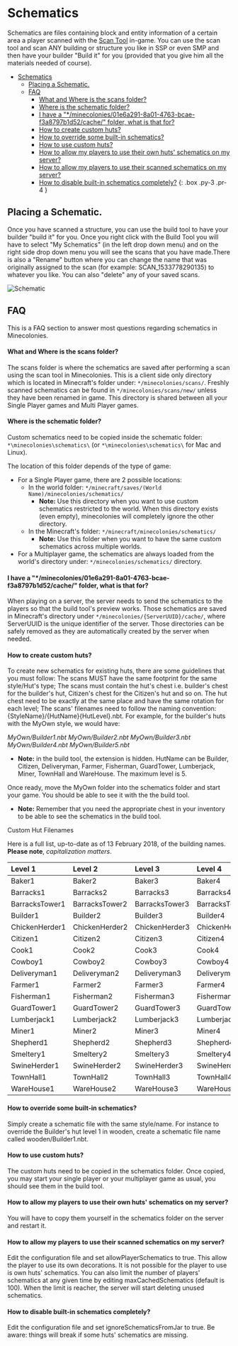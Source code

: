 # Schematics

Schematics are files containing block and entity information of a certain area a player scanned with the [Scan Tool](../tutorials/scan_tool) in-game. You can use the scan tool and scan ANY building or structure you like in SSP or even SMP and then have your builder "Build it" for you (provided that you give him all the materials needed of course).

- [Schematics](#schematics)
  - [Placing a Schematic.](#placing-a-schematic)
  - [FAQ](#faq)
      - [What and Where is the scans folder?](#what-and-where-is-the-scans-folder)
      - [Where is the schematic folder?](#where-is-the-schematic-folder)
      - [I have a "*/minecolonies/01e6a291-8a01-4763-bcae-f3a8797b1d52/cache/" folder, what is that for?](#i-have-a-%22minecolonies01e6a291-8a01-4763-bcae-f3a8797b1d52cache%22-folder-what-is-that-for)
      - [How to create custom huts?](#how-to-create-custom-huts)
      - [How to override some built-in schematics?](#how-to-override-some-built-in-schematics)
      - [How to use custom huts?](#how-to-use-custom-huts)
      - [How to allow my players to use their own huts' schematics on my server?](#how-to-allow-my-players-to-use-their-own-huts-schematics-on-my-server)
      - [How to allow my players to use their scanned schematics on my server?](#how-to-allow-my-players-to-use-their-scanned-schematics-on-my-server)
      - [How to disable built-in schematics completely?](#how-to-disable-built-in-schematics-completely)
{: .box .py-3 .pr-4 }

## Placing a Schematic.

Once you have scanned a structure, you can use the build tool to have your builder "build it" for you. Once you right click with the Build Tool you will have to select "My Schematics" (in the left drop down menu) and on the right side drop down menu you will see the scans that you have made.There is also a "Rename" button where you can change the name that was originally assigned to the scan (for example: SCAN_1533778290135) to whatever you like. You can also "delete" any of your saved scans.

![Schematic](../../assets/imgaes/tutorial/schematic.ong)

## FAQ

This is a FAQ section to answer most questions regarding schematics in Minecolonies.

#### What and Where is the scans folder?

The scans folder is where the schematics are saved after performing a scan using the scan tool in Minecolonies. This is a client side only directory which is located in Minecraft's folder under: `*/minecolonies/scans/`. Freshly scanned schematics can be found in `*/minecolonies/scans/new/` unless they have been renamed in game. This directory is shared between all your Single Player games and Multi Player games.

#### Where is the schematic folder?

Custom schematics need to be copied inside the schematic folder: `*\minecolonies\schematics\` (or `*\minecolonies\schematics\` for Mac and Linux).

The location of this folder depends of the type of game:

- For a Single Player game, there are 2 possible locations:
  * In the world folder: `*/minecraft/saves/(World Name)/minecolonies/schematics/`
    + **Note:** Use this directory when you want to use custom schematics restricted to the world. When this directory exists (even empty), minecolonies will completely ignore the other directory.
  * In the Minecraft's folder: `*/minecraft/minecolonies/schematics/`
    + **Note:** Use this folder when you want to have the same custom schematics across multiple worlds.
- For a Multiplayer game, the schematics are always loaded from the world's directory under: `*/minecolonies/schematics/` directory.

#### I have a "*/minecolonies/01e6a291-8a01-4763-bcae-f3a8797b1d52/cache/" folder, what is that for?

When playing on a server, the server needs to send the schematics to the players so that the build tool's preview works. Those schematics are saved in Minecraft's directory under `*/minecolonies/{ServerUUID}/cache/`, where ServerUUID is the unique identifier of the server. Those directories can be safely removed as they are automatically created by the server when needed.

#### How to create custom huts?

To create new schematics for existing huts, there are some guidelines that you must follow: The scans MUST have the same footprint for the same style/Hut's type; The scans must contain the hut's chest i.e. builder's chest for the builder's hut, Citizen's chest for the Citizen's hut and so on. The hut chest need to be exactly at the same place and have the same rotation for each level; The scans' filenames need to follow the naming convention: {StyleName}/{HutName}{HutLevel}.nbt. For example, for the builder's huts with the MyOwn style, we would have:

*MyOwn/Builder1.nbt*
*MyOwn/Builder2.nbt*
*MyOwn/Builder3.nbt*
*MyOwn/Builder4.nbt*
*MyOwn/Builder5.nbt*

- **Note:** in the build tool, the extension is hidden. HutName can be Builder, Citizen, Deliveryman, Farmer, Fisherman, GuardTower, Lumberjack, Miner, TownHall and WareHouse. The maximum level is 5.

Once ready, move the MyOwn folder into the schematics folder and start your game. You should be able to see it with the the build tool.

- **Note:** Remember that you need the appropriate chest in your inventory to be able to see the schematics in the build tool.

Custom Hut Filenames

Here is a full list, up-to-date as of 13 February 2018, of the building names. **Please note**, *capitalization matters*.

| Level 1        | Level 2        | Level 3        | Level 4        | Level 5        |
| :------------- | :------------- | :------------- | :------------- | :------------- |
| Baker1         | Baker2         | Baker3         | Baker4         | Baker5         |
| Barracks1      | Barracks2      | Barracks3      | Barracks4      | Barracks5      |
| BarracksTower1 | BarracksTower2 | BarracksTower3 | BarracksTower4 | BarracksTower5 |
| Builder1       | Builder2       | Builder3       | Builder4       | Builder5       |
| ChickenHerder1 | ChickenHerder2 | ChickenHerder3 | ChickenHerder4 | ChickenHerder5 |
| Citizen1       | Citizen2       | Citizen3       | Citizen4       | Citizen5       |
| Cook1          | Cook2          | Cook3          | Cook4          | Cook5          |
| Cowboy1        | Cowboy2        | Cowboy3        | Cowboy4        | Cowboy5        |
| Deliveryman1   | Deliveryman2   | Deliveryman3   | Deliveryman4   | Deliveryman5   |
| Farmer1        | Farmer2        | Farmer3        | Farmer4        | Farmer5        |
| Fisherman1     | Fisherman2     | Fisherman3     | Fisherman4     | Fisherman5     |
| GuardTower1    | GuardTower2    | GuardTower3    | GuardTower4    | GuardTower5    |
| Lumberjack1    | Lumberjack2    | Lumberjack3    | Lumberjack4    | Lumberjack5    |
| Miner1         | Miner2         | Miner3         | Miner4         | Miner5         |
| Shepherd1      | Shepherd2      | Shepherd3      | Shepherd4      | Shepherd5      |
| Smeltery1      | Smeltery2      | Smeltery3      | Smeltery4      | Smeltery5      |
| SwineHerder1   | SwineHerder2   | SwineHerder3   | SwineHerder4   | SwineHerder5   |
| TownHall1      | TownHall2      | TownHall3      | TownHall4      | TownHall5      |
| WareHouse1     | WareHouse2     | WareHouse3     | WareHouse4     | WareHouse5     |

#### How to override some built-in schematics?

Simply create a schematic file with the same style/name. For instance to override the Builder's hut level 1 in wooden, create a schematic file name called wooden/Builder1.nbt.

#### How to use custom huts?

The custom huts need to be copied in the schematics folder. Once copied, you may start your single player or your multiplayer game as usual, you should see them in the build tool.

#### How to allow my players to use their own huts' schematics on my server?

You will have to copy them yourself in the schematics folder on the server and restart it.

#### How to allow my players to use their scanned schematics on my server?

Edit the configuration file and set allowPlayerSchematics to true. This allow the player to use its own decorations. It is not possible for the player to use is own huts' schematics. You can also limit the number of players' schematics at any given time by editing maxCachedSchematics (default is 100). When the limit is reacher, the server will start deleting unused schematics.

#### How to disable built-in schematics completely?

Edit the configuration file and set ignoreSchematicsFromJar to true. Be aware: things will break if some huts' schematics are missing. 

